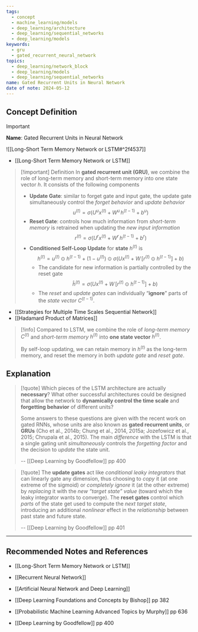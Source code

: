 ```yaml
---
tags:
  - concept
  - machine_learning/models
  - deep_learning/architecture
  - deep_learning/sequential_networks
  - deep_learning/models
keywords:
  - gru
  - gated_recurrent_neural_network
topics:
  - deep_learning/network_block
  - deep_learning/models
  - deep_learning/sequential_networks
name: Gated Recurrent Units in Neural Network
date of note: 2024-05-12
---
```


## Concept Definition

>[!important]
>**Name**: Gated Recurrent Units in Neural Network

![[Long-Short Term Memory Network or LSTM#^2f4537]]

- [[Long-Short Term Memory Network or LSTM]]

>[!important] Definition
>In **gated recurrent unit (GRU)**, we combine the role of long-term memory and short-term memory into one state vector $h$. It consists of the following components
>- **Update Gate**: similar to forget gate and input gate, the update gate simultaneously control the *forget behavior* and *update behavior* $$u^{(t)} =  \sigma\left(U^{u}x^{(t)} + W^{u}\,h^{(t-1)} + b^{u}\right)$$
>- **Reset Gate**: controls how much information from *short-term memory* is retrained when updating the *new input information* $$r^{(t)} =  \sigma\left(U^{r}x^{(t)} + W^{r}\,h^{(t-1)} + b^{r}\right)$$
>- **Conditioned Self-Loop Update** for **state** $h^{(t)}$  is $$h^{(t)} = u^{(t)} \odot h^{(t-1)} + \left(1 -u^{(t)}\right) \odot \sigma \left(U x^{(t)} + W\,[r^{(t)} \odot h^{(t-1)}] + b\right) $$
>	- The candidate for new information is partially controlled by the reset gate $$\hat{h}^{(t)} = \sigma \left(U x^{(t)} + W\,[r^{(t)} \odot h^{(t-1)}] + b\right)$$ 
>	- The *reset* and *update gates* can individually “**ignore**” parts of the *state vector* $C^{(t-1)}$.

- [[Strategies for Multiple Time Scales Sequential Network]]
- [[Hadamard Product of Matrices]]

>[!info]
>Compared to LSTM, we combine the role of *long-term memory* $C^{(t)}$ and *short-term memory* $h^{(t)}$ into **one state vector** $h^{(t)}$. 
>
>By self-loop updating, we can retain memory in $h^{(t)}$ as the long-term memory, and reset the memory in both *update gate* and *reset gate*.



## Explanation

>[!quote]
>Which pieces of the LSTM architecture are actually **necessary**? What other successful architectures could be designed that allow the network to **dynamically control the time scale** and **forgetting behavior** of different units?  
>
>Some answers to these questions are given with the recent work on gated RNNs, whose units are also known as **gated recurrent units**, or **GRUs** (Cho et al., 2014b; Chung et al., 2014, 2015a; Jozefowicz et al., 2015; Chrupala et al., 2015). The main *difference* with the LSTM is that a single gating unit *simultaneously* controls the *forgetting factor* and the decision to *update* the state unit.
>
>-- [[Deep Learning by Goodfellow]] pp 400

>[!quote]
>The **update gates** act like *conditional leaky integrators* that can linearly gate any dimension, thus choosing to *copy* it (at one extreme of the sigmoid) or *completely ignore* it (at the other extreme) by *replacing* it with the *new “target state” value* (toward which the leaky integrator wants to converge). The **reset gates** control which *parts* of the state get used to compute the *next target state*, introducing an additional *nonlinear* effect in the *relationship* between past state and future state.  
>
>-- [[Deep Learning by Goodfellow]] pp 401




-----------
##  Recommended Notes and References


- [[Long-Short Term Memory Network or LSTM]]
- [[Recurrent Neural Network]]
- [[Artificial Neural Network and Deep Learning]]

- [[Deep Learning Foundations and Concepts by Bishop]] pp 382
- [[Probabilistic Machine Learning Advanced Topics by Murphy]] pp 636
- [[Deep Learning by Goodfellow]] pp 400